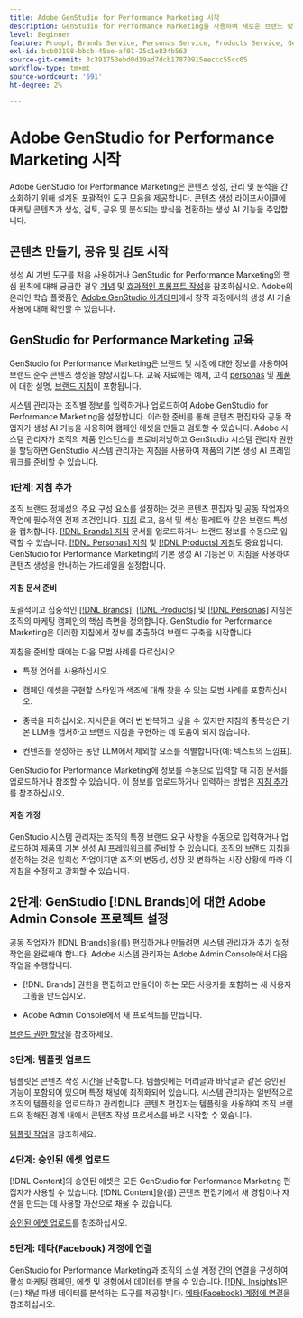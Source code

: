 ```yaml
---
title: Adobe GenStudio for Performance Marketing 시작
description: GenStudio for Performance Marketing을 사용하여 새로운 브랜드 맞춤 마케팅 콘텐츠를 생성하는 방법을 알아봅니다.
level: Beginner
feature: Prompt, Brands Service, Personas Service, Products Service, Generative AI, Guidelines
exl-id: bcb03198-bbcb-45ae-af01-25c1e834b563
source-git-commit: 3c391753ebd0d19ad7dcb17870915eeccc55cc05
workflow-type: tm+mt
source-wordcount: '691'
ht-degree: 2%

---
```


# Adobe GenStudio for Performance Marketing 시작

Adobe GenStudio for Performance Marketing은 콘텐츠 생성, 관리 및 분석을 간소화하기 위해 설계된 포괄적인 도구 모음을 제공합니다. 콘텐츠 생성 라이프사이클에 마케팅 콘텐츠가 생성, 검토, 공유 및 분석되는 방식을 전환하는 생성 AI 기능을 주입합니다.

## 콘텐츠 만들기, 공유 및 검토 시작

생성 AI 기반 도구를 처음 사용하거나 GenStudio for Performance Marketing의 핵심 원칙에 대해 궁금한 경우 [개념](concepts.md) 및 [효과적인 프롬프트 작성](effective-prompts.md)을 참조하십시오. Adobe의 온라인 학습 플랫폼인 [Adobe GenStudio 아카데미](https://learningmanager.adobe.com/genstudioacademy)에서 창작 과정에서의 생성 AI 기술 사용에 대해 확인할 수 있습니다.

## GenStudio for Performance Marketing 교육

GenStudio for Performance Marketing은 브랜드 및 시장에 대한 정보를 사용하여 브랜드 준수 콘텐츠 생성을 향상시킵니다. 교육 자료에는 예제, 고객 [personas](/help/user-guide/guidelines/personas.md) 및 [제품](/help/user-guide/guidelines/products.md)에 대한 설명, [브랜드 지침](/help/user-guide/guidelines/overview.md)이 포함됩니다.

시스템 관리자는 조직별 정보를 입력하거나 업로드하여 Adobe GenStudio for Performance Marketing을 설정합니다. 이러한 준비를 통해 콘텐츠 편집자와 공동 작업자가 생성 AI 기능을 사용하여 캠페인 에셋을 만들고 검토할 수 있습니다. Adobe 시스템 관리자가 조직의 제품 인스턴스를 프로비저닝하고 GenStudio 시스템 관리자 권한을 할당하면 GenStudio 시스템 관리자는 지침을 사용하여 제품의 기본 생성 AI 프레임워크를 준비할 수 있습니다.

### 1단계: 지침 추가

조직 브랜드 정체성의 주요 구성 요소를 설정하는 것은 콘텐츠 편집자 및 공동 작업자의 작업에 필수적인 전제 조건입니다. [지침](./guidelines/overview.md) 로고, 음색 및 색상 팔레트와 같은 브랜드 특성을 캡처합니다. [[!DNL Brands] 지침](./guidelines/brands.md) 문서를 업로드하거나 브랜드 정보를 수동으로 입력할 수 있습니다. [[!DNL Personas] 지침](./guidelines/personas.md) 및 [[!DNL Products] 지침](./guidelines/products.md)도 중요합니다. GenStudio for Performance Marketing의 기본 생성 AI 기능은 이 지침을 사용하여 콘텐츠 생성을 안내하는 가드레일을 설정합니다.

#### 지침 문서 준비

포괄적이고 집중적인 [[!DNL Brands]](./guidelines/brands.md), [[!DNL Products]](./guidelines/products.md) 및 [[!DNL Personas]](./guidelines/personas.md) 지침은 조직의 마케팅 캠페인의 핵심 측면을 정의합니다. GenStudio for Performance Marketing은 이러한 지침에서 정보를 추출하여 브랜드 구축을 시작합니다.

지침을 준비할 때에는 다음 모범 사례를 따르십시오.

* 특정 언어를 사용하십시오.

* 캠페인 에셋을 구현할 스타일과 색조에 대해 찾을 수 있는 모범 사례를 포함하십시오.

* 중복을 피하십시오. 지시문을 여러 번 반복하고 싶을 수 있지만 지침의 중복성은 기본 LLM을 캡처하고 브랜드 지침을 구현하는 데 도움이 되지 않습니다.

* 컨텐츠를 생성하는 동안 LLM에서 제외할 요소를 식별합니다(예: 텍스트의 느낌표).

GenStudio for Performance Marketing에 정보를 수동으로 입력할 때 지침 문서를 업로드하거나 참조할 수 있습니다. 이 정보를 업로드하거나 입력하는 방법은 [지침 추가](./guidelines/overview.md)를 참조하십시오.

#### 지침 개정

GenStudio 시스템 관리자는 조직의 특정 브랜드 요구 사항을 수동으로 입력하거나 업로드하여 제품의 기본 생성 AI 프레임워크를 준비할 수 있습니다. 조직의 브랜드 지침을 설정하는 것은 일회성 작업이지만 조직의 변동성, 성장 및 변화하는 시장 상황에 따라 이 지침을 수정하고 강화할 수 있습니다.

## 2단계: GenStudio [!DNL Brands]에 대한 Adobe Admin Console 프로젝트 설정

공동 작업자가 [!DNL Brands]을(를) 편집하거나 만들려면 시스템 관리자가 추가 설정 작업을 완료해야 합니다. Adobe 시스템 관리자는 Adobe Admin Console에서 다음 작업을 수행합니다.

* [!DNL Brands] 권한을 편집하고 만들어야 하는 모든 사용자를 포함하는 새 사용자 그룹을 만드십시오.

* Adobe Admin Console에서 새 프로젝트를 만듭니다.

[브랜드 권한 할당](configure-brand-permissions.md)을 참조하세요.

### 3단계: 템플릿 업로드

템플릿은 콘텐츠 작성 시간을 단축합니다. 템플릿에는 머리글과 바닥글과 같은 승인된 기능이 포함되어 있으며 특정 채널에 최적화되어 있습니다. 시스템 관리자는 일반적으로 조직의 템플릿을 업로드하고 관리합니다. 콘텐츠 편집자는 템플릿을 사용하여 조직 브랜드의 정해진 경계 내에서 콘텐츠 작성 프로세스를 바로 시작할 수 있습니다.

[템플릿 작업](./content/use-templates.md)을 참조하세요.

### 4단계: 승인된 에셋 업로드

[!DNL Content]의 승인된 에셋은 모든 GenStudio for Performance Marketing 편집자가 사용할 수 있습니다. [!DNL Content]을(를) 콘텐츠 편집기에서 새 경험이나 자산을 만드는 데 사용할 자산으로 채울 수 있습니다.

[승인된 에셋 업로드](./content/manage-assets.md)를 참조하십시오.

### 5단계: 메타(Facebook) 계정에 연결

GenStudio for Performance Marketing과 조직의 소셜 계정 간의 연결을 구성하여 활성 마케팅 캠페인, 에셋 및 경험에서 데이터를 받을 수 있습니다. [[!DNL Insights]](./insights/overview.md)은(는) 채널 파생 데이터를 분석하는 도구를 제공합니다. [메타(Facebook) 계정에 연결](./insights/connect-channel.md#meta-ads-connect)을 참조하십시오.
